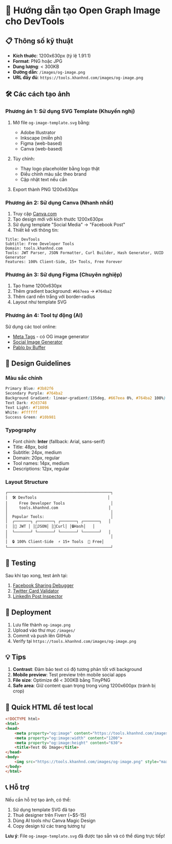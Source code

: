 # 🎨 Hướng dẫn tạo Open Graph Image cho DevTools

## 📋 Thông số kỹ thuật
- **Kích thước**: 1200x630px (tỷ lệ 1.91:1)
- **Format**: PNG hoặc JPG
- **Dung lượng**: < 300KB
- **Đường dẫn**: `/images/og-image.png`
- **URL đầy đủ**: `https://tools.khanhnd.com/images/og-image.png`

## 🛠️ Các cách tạo ảnh

### Phương án 1: Sử dụng SVG Template (Khuyến nghị)
1. Mở file `og-image-template.svg` bằng:
   - Adobe Illustrator
   - Inkscape (miễn phí)
   - Figma (web-based)
   - Canva (web-based)

2. Tùy chỉnh:
   - Thay logo placeholder bằng logo thật
   - Điều chỉnh màu sắc theo brand
   - Cập nhật text nếu cần

3. Export thành PNG 1200x630px

### Phương án 2: Sử dụng Canva (Nhanh nhất)
1. Truy cập [Canva.com](https://canva.com)
2. Tạo design mới với kích thước 1200x630px
3. Sử dụng template "Social Media" → "Facebook Post"
4. Thiết kế với thông tin:

```
Title: DevTools
Subtitle: Free Developer Tools
Domain: tools.khanhnd.com
Tools: JWT Parser, JSON Formatter, Curl Builder, Hash Generator, UUID Generator
Features: 100% Client-Side, 15+ Tools, Free Forever
```

### Phương án 3: Sử dụng Figma (Chuyên nghiệp)
1. Tạo frame 1200x630px
2. Thêm gradient background: `#667eea` → `#764ba2`
3. Thêm card nền trắng với border-radius
4. Layout như template SVG

### Phương án 4: Tool tự động (AI)
Sử dụng các tool online:
- [Meta Tags](https://metatags.io/) - có OG image generator
- [Social Image Generator](https://www.bannerbear.com/)
- [Pablo by Buffer](https://pablo.buffer.com/)

## 🎨 Design Guidelines

### Màu sắc chính
```css
Primary Blue: #3b82f6
Secondary Purple: #764ba2
Background Gradient: linear-gradient(135deg, #667eea 0%, #764ba2 100%)
Text Dark: #2d3748
Text Light: #718096
White: #ffffff
Success Green: #10b981
```

### Typography
- Font chính: **Inter** (fallback: Arial, sans-serif)
- Title: 48px, bold
- Subtitle: 24px, medium
- Domain: 20px, regular
- Tool names: 14px, medium
- Descriptions: 12px, regular

### Layout Structure
```
┌─────────────────────────────────────────────┐
│  🛠️ DevTools                               │
│     Free Developer Tools                    │
│     tools.khanhnd.com                      │
│                                             │
│  Popular Tools:                             │
│  ┌───────┐ ┌───────┐ ┌───────┐ ┌───────┐   │
│  │🔐 JWT │ │📄JSON│ │🚀Curl│ │🔒Hash│   │
│  └───────┘ └───────┘ └───────┘ └───────┘   │
│                                             │
│  🔒 100% Client-Side  ⚡ 15+ Tools  💎 Free│
└─────────────────────────────────────────────┘
```

## 📱 Testing

Sau khi tạo xong, test ảnh tại:
1. [Facebook Sharing Debugger](https://developers.facebook.com/tools/debug/)
2. [Twitter Card Validator](https://cards-dev.twitter.com/validator)
3. [LinkedIn Post Inspector](https://www.linkedin.com/post-inspector/)

## 🚀 Deployment

1. Lưu file thành `og-image.png`
2. Upload vào thư mục `/images/`
3. Commit và push lên GitHub
4. Verify tại `https://tools.khanhnd.com/images/og-image.png`

## 💡 Tips

1. **Contrast**: Đảm bảo text có độ tương phản tốt với background
2. **Mobile preview**: Test preview trên mobile social apps
3. **File size**: Optimize để < 300KB bằng TinyPNG
4. **Safe area**: Giữ content quan trọng trong vùng 1200x600px (tránh bị crop)

## 🔧 Quick HTML để test local

```html
<!DOCTYPE html>
<html>
<head>
    <meta property="og:image" content="https://tools.khanhnd.com/images/og-image.png">
    <meta property="og:image:width" content="1200">
    <meta property="og:image:height" content="630">
    <title>Test OG Image</title>
</head>
<body>
    <img src="https://tools.khanhnd.com/images/og-image.png" style="max-width: 600px;">
</body>
</html>
```

## 📞 Hỗ trợ

Nếu cần hỗ trợ tạo ảnh, có thể:
1. Sử dụng template SVG đã tạo
2. Thuê designer trên Fiverr (~$5-15)
3. Dùng AI tools như Canva Magic Design
4. Copy design từ các trang tương tự

**Lưu ý**: File `og-image-template.svg` đã được tạo sẵn và có thể dùng trực tiếp!
